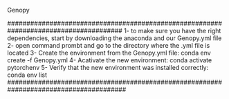 Genopy

######################################################################################
1- to make sure you have the right dependencies, start by downloading the anaconda and our Genopy.yml file
2- open command prombt and go to the directory where the .yml file is located
3- Create the environment from the Genopy.yml file: 
conda env create -f Genopy.yml
4- Acativate the new environment: conda activate pytorchenv
5- Verify that the new environment was installed correctly:
 conda env list
 #######################################################################################
